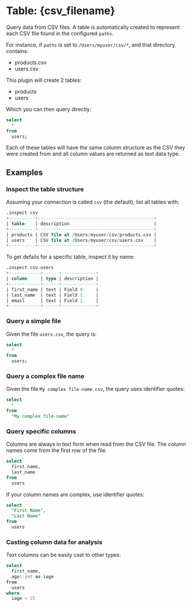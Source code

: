 # Table: {csv_filename}

Query data from CSV files. A table is automatically created to represent each
CSV file found in the configured `paths`.

For instance, if `paths` is set to `/Users/myuser/csv/*`, and that directory contains:

- products.csv
- users.csv

This plugin will create 2 tables:

- products
- users

Which you can then query directly:

```sql
select
  *
from
  users;
```

Each of these tables will have the same column structure as the CSV they were
created from and all column values are returned as text data type.

## Examples

### Inspect the table structure

Assuming your connection is called `csv` (the default), list all tables with:

```sql
.inspect csv
+----------+--------------------------------------------+
| table    | description                                |
+----------+--------------------------------------------+
| products | CSV file at /Users/myuser/csv/products.csv |
| users    | CSV file at /Users/myuser/csv/users.csv    |
+----------+--------------------------------------------+
```

To get defails for a specific table, inspect it by name:

```sql
.inspect csv.users
+------------+------+-------------+
| column     | type | description |
+------------+------+-------------+
| first_name | text | Field 0.    |
| last_name  | text | Field 1.    |
| email      | text | Field 2.    |
+------------+------+-------------+
```

### Query a simple file

Given the file `users.csv`, the query is:

```sql
select
  *
from
  users;
```

### Query a complex file name

Given the file `My complex file-name.csv`, the query uses identifier quotes:

```sql
select
  *
from
  "My complex file-name"
```

### Query specific columns

Columns are always in text form when read from the CSV file. The column names come from the first row of the file.

```sql
select
  first_name,
  last_name
from
  users
```

If your column names are complex, use identifier quotes:

```sql
select
  "First Name",
  "Last Name"
from
  users
```

### Casting column data for analysis

Text columns can be easily cast to other types:

```sql
select
  first_name,
  age::int as iage
from
  users
where
  iage > 25
```
